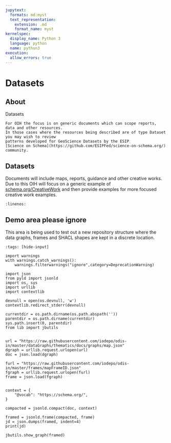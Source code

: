 ```yaml
---
jupytext:
  formats: md:myst
  text_representation:
    extension: .md
    format_name: myst
kernelspec:
  display_name: Python 3
  language: python
  name: python3
execution:
  allow_errors: true
---
```


# Datasets

## About

Datasets

```{seealso}
For OIH the focus is on generic documents which can scope reports, data and other resources.
In those cases where the resources being described are of type Dataset you may wish to review
patterns developed for GeoScience Datasets by the ESIP
[Science on Schema](https://github.com/ESIPFed/science-on-schema.org/) community.

```

## Datasets

 Documents will include maps, reports,
guidance and other creative works.  Due to this OIH will focus on a generic example
of [schema.org/CreativeWork](https://schema.org/CreativeWork) and then provide examples
for more focused creative work examples.

```{literalinclude} ../../../odis-in/dataGraphs/thematics/dataset/graphs/datasetTemplate.json
:linenos:
```

## Demo area  please ignore

This area is being used to test out a new repository structure where the data graphs, 
frames and SHACL shapes are kept in a discrete location.  


```{code-cell}
:tags: [hide-input]

import warnings
with warnings.catch_warnings():
    warnings.filterwarnings("ignore",category=DeprecationWarning)
    
import json
from pyld import jsonld
import os, sys
import urllib
import contextlib

devnull = open(os.devnull, 'w')
contextlib.redirect_stderr(devnull)

currentdir = os.path.dirname(os.path.abspath(''))
parentdir = os.path.dirname(currentdir)
sys.path.insert(0, parentdir)
from lib import jbutils

 
url = "https://raw.githubusercontent.com/iodepo/odis-in/master/dataGraphs/thematics/docs/graphs/map.json"
dgraph = urllib.request.urlopen(url)
doc = json.load(dgraph)

furl = "https://raw.githubusercontent.com/iodepo/odis-in/master/frames/mapFrameID.json"
fgraph = urllib.request.urlopen(furl)
frame = json.load(fgraph)


context = {
    "@vocab": "https://schema.org/",
}

compacted = jsonld.compact(doc, context)

framed = jsonld.frame(compacted, frame)
jd = json.dumps(framed, indent=4)
print(jd)

jbutils.show_graph(framed)

```
